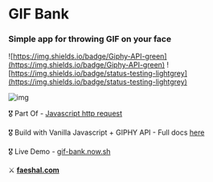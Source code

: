 # GIF Bank
### Simple app for throwing GIF on your face
![https://img.shields.io/badge/Giphy-API-green](https://img.shields.io/badge/Giphy-API-green) ![https://img.shields.io/badge/status-testing-lightgrey](https://img.shields.io/badge/status-testing-lightgrey)

![img](https://i.postimg.cc/3wX08B7K/gif-bank.png)

🎖 Part Of - [Javascript http request](https://faeshal.com/post/http_request) 

🎖 Build with Vanilla Javascript + GIPHY API - Full docs [here](https://developers.giphy.com/)

🎖 Live Demo - [gif-bank.now.sh](https://gif-bank.now.sh) 

⚔ [**faeshal.com**](https://faeshal.com)